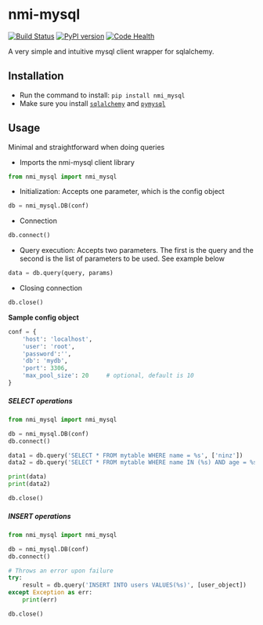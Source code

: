 nmi-mysql
=======================
[![Build Status](https://travis-ci.org/pprmint/nmi_mysql.svg?branch=master)](https://travis-ci.org/pprmint/nmi_mysql)
[![PyPI version](https://badge.fury.io/py/nmi_mysql.svg)](https://badge.fury.io/py/nmi_mysql)
[![Code Health](https://landscape.io/github/pprmint/nmi_mysql/master/landscape.svg?style=flat)](https://landscape.io/github/pprmint/nmi_mysql/master)


A very simple and intuitive mysql client wrapper for sqlalchemy.

## Installation


- Run the command to install: `pip install nmi_mysql`
- Make sure you install [`sqlalchemy`](http://www.sqlalchemy.org/) and [`pymysql`](http://www.pymysql.org/)

## Usage
Minimal and straightforward when doing queries
- Imports the nmi-mysql client library

```python
from nmi_mysql import nmi_mysql
```

- Initialization: Accepts one parameter, which is the config object

```python
db = nmi_mysql.DB(conf)
```

- Connection

```python
db.connect()
```

- Query execution: Accepts two parameters. The first is the query and the second is the list of parameters to be used. See example below

```python
data = db.query(query, params)
```

- Closing connection

```python
db.close()
```

**Sample config object**

```python
conf = {
    'host': 'localhost',
    'user': 'root',
    'password':'',
    'db': 'mydb',
    'port': 3306,
    'max_pool_size': 20     # optional, default is 10
}
```

##### SELECT operations

```python
from nmi_mysql import nmi_mysql

db = nmi_mysql.DB(conf)
db.connect()

data1 = db.query('SELECT * FROM mytable WHERE name = %s', ['ninz'])
data2 = db.query('SELECT * FROM mytable WHERE name IN (%s) AND age = %s', [['john', 'doe'], 10])

print(data)
print(data2)

db.close()
```

##### INSERT operations

```python
from nmi_mysql import nmi_mysql

db = nmi_mysql.DB(conf)
db.connect()

# Throws an error upon failure
try:
    result = db.query('INSERT INTO users VALUES(%s)', [user_object])
except Exception as err:
    print(err)

db.close()
```
